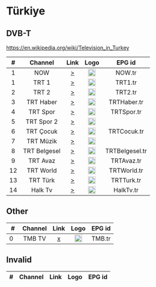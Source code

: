 <h1>Türkiye</h1>

<h2>DVB-T</h2>

https://en.wikipedia.org/wiki/Television_in_Turkey

| #  |   Channel    |                                                                                               Link                                                                                                |                                                      Logo                                                       |     EPG id     |
|:--:|:------------:|:-------------------------------------------------------------------------------------------------------------------------------------------------------------------------------------------------:|:---------------------------------------------------------------------------------------------------------------:|:--------------:|
| 1  |     NOW      | [>](https://nowtv.daioncdn.net/nowtv/nowtv_720p.m3u8?ex=1712149889&sig=d39ddb36bc89520b9e03b19d2e0a5fff&st=h00wLCb1x-cISvOfjX56pg&sid=6aeqcucp7lfj&app=844bbadd-228f-4419-bb03-d5a0fa47dea4&ce=3) |   <img height="20" src="https://github.com/tv-logo/tv-logos/blob/main/countries/turkey/now-tr.png?raw=true"/>   |     NOW.tr     |
| 1  |    TRT 1     |                                                                         [>](https://tv-trt1.medya.trt.com.tr/master.m3u8)                                                                         |                            <img height="20" src="https://i.imgur.com/j786OLG.png"/>                             |    TRT1.tr     |
| 2  |    TRT 2     |                                                                         [>](https://tv-trt2.medya.trt.com.tr/master.m3u8)                                                                         |                            <img height="20" src="https://i.imgur.com/lNWrOE2.png"/>                             |    TRT2.tr     |
| 3  |  TRT Haber   |                                                                       [>](https://tv-trthaber.medya.trt.com.tr/master.m3u8)                                                                       |                            <img height="20" src="https://i.imgur.com/OVfo8Ab.png"/>                             |  TRTHaber.tr   |
| 4  |   TRT Spor   |                                                                       [>](https://tv-trtspor1.medya.trt.com.tr/master.m3u8)                                                                       |                            <img height="20" src="https://i.imgur.com/N2wGZyf.png"/>                             |   TRTSpor.tr   |
| 5  |  TRT Spor 2  |                                                                       [>](https://tv-trtspor2.medya.trt.com.tr/master.m3u8)                                                                       |                            <img height="20" src="https://i.imgur.com/ysKteM8.png"/>                             |
| 6  |  TRT Çocuk   |                                                                       [>](https://tv-trtcocuk.medya.trt.com.tr/master.m3u8)                                                                       |                            <img height="20" src="https://i.imgur.com/QLFmD6d.png"/>                             |  TRTCocuk.tr   |
| 7  |  TRT Müzik   |                                                                       [>](https://tv-trtmuzik.medya.trt.com.tr/master.m3u8)                                                                       |                            <img height="20" src="https://i.imgur.com/fIVFCEd.png"/>                             |
| 8  | TRT Belgesel |                                                                     [>](https://tv-trtbelgesel.medya.trt.com.tr/master.m3u8)                                                                      |                            <img height="20" src="https://i.imgur.com/MGO87pe.png"/>                             | TRTBelgesel.tr |
| 9  |   TRT Avaz   |                                                                       [>](https://tv-trtavaz.medya.trt.com.tr/master.m3u8)                                                                        |                            <img height="20" src="https://i.imgur.com/VhTwXu5.png"/>                             |   TRTAvaz.tr   |
| 12 |  TRT World   |                                                                       [>](https://tv-trtworld.medya.trt.com.tr/master.m3u8)                                                                       |                            <img height="20" src="https://i.imgur.com/JEA2xpv.png"/>                             |  TRTWorld.tr   |
| 13 |   TRT Türk   |                                                                       [>](https://tv-trtturk.medya.trt.com.tr/master.m3u8)                                                                        |                            <img height="20" src="https://i.imgur.com/OSTOQNw.png"/>                             |   TRTTurk.tr   |
| 14 |   Halk Tv    |                                                                     [>](https://halktv.blutv.com/blutv_halktv_live/live.m3u8)                                                                     | <img height="20" src="https://github.com/tv-logo/tv-logos/blob/main/countries/turkey/halk-tv-tr.png?raw=true"/> |   HalkTv.tr    |

<h2>Other</h2>

|  #   | Channel |                              Link                              |                                           Logo                                            | EPG id |
|:----:|:-------:|:--------------------------------------------------------------:|:-----------------------------------------------------------------------------------------:|:------:|
| 0    | TMB TV  | [x](https://www.tvkaista.net/stream-forwarder/get.php?x=TMBTV) | <img height="20" src="https://upload.wikimedia.org/wikipedia/az/c/c2/TMB_TV_loqosu.png"/> | TMB.tr |

<h2>Invalid</h2>

| # | Channel | Link | Logo | EPG id |
|:-:|:-------:|:----:|:----:|:------:|
